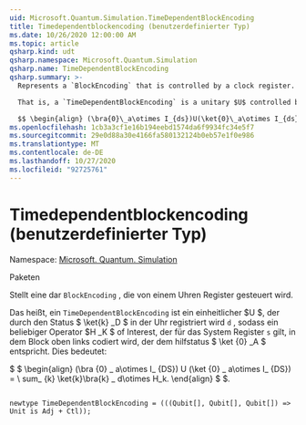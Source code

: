 ```yaml
---
uid: Microsoft.Quantum.Simulation.TimeDependentBlockEncoding
title: Timedependentblockencoding (benutzerdefinierter Typ)
ms.date: 10/26/2020 12:00:00 AM
ms.topic: article
qsharp.kind: udt
qsharp.namespace: Microsoft.Quantum.Simulation
qsharp.name: TimeDependentBlockEncoding
qsharp.summary: >-
  Represents a `BlockEncoding` that is controlled by a clock register.

  That is, a `TimeDependentBlockEncoding` is a unitary $U$ controlled by a state $\ket{k}_d$ in clock register `d` such that an arbitrary operator $H_k$ of interest that acts on the system register `s` is encoded in the top- left block corresponding to auxiliary state $\ket{0}_a$. That is,

  $$ \begin{align} (\bra{0}\_a\otimes I_{ds})U(\ket{0}\_a\otimes I_{ds}) = \sum_{k}\ket{k}\bra{k}\_d\otimes H_k. \end{align} $$.
ms.openlocfilehash: 1cb3a3cf1e16b194eebd1574da6f9934fc34e5f7
ms.sourcegitcommit: 29e0d88a30e4166fa580132124b0eb57e1f0e986
ms.translationtype: MT
ms.contentlocale: de-DE
ms.lasthandoff: 10/27/2020
ms.locfileid: "92725761"
---
```

# <a name="timedependentblockencoding-user-defined-type"></a>Timedependentblockencoding (benutzerdefinierter Typ)

Namespace: [Microsoft. Quantum. Simulation](xref:Microsoft.Quantum.Simulation)

Paketen [](https://nuget.org/packages/)


Stellt eine dar `BlockEncoding` , die von einem Uhren Register gesteuert wird.

Das heißt, ein `TimeDependentBlockEncoding` ist ein einheitlicher $U $, der durch den Status $ \ket{k} _D $ in der Uhr registriert wird `d` , sodass ein beliebiger Operator $H _K $ of Interest, der für das System Register `s` gilt, in dem Block oben links codiert wird, der dem hilfstatus $ \ket {0} _A $ entspricht. Dies bedeutet:

$ $ \begin{align} (\bra {0} \_ a\otimes I_ {DS}) U (\ket {0} \_ a\otimes I_ {DS}) = \ sum_ {k} \ket{k}\bra{k} \_ d\otimes H_k.
\end{align} $ $.

```qsharp

newtype TimeDependentBlockEncoding = (((Qubit[], Qubit[], Qubit[]) => Unit is Adj + Ctl));
```

